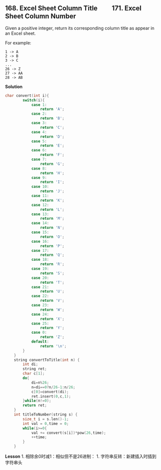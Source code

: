 ## 168. Excel Sheet Column Title 　　171. Excel Sheet Column Number
Given a positive integer, return its corresponding column title as appear in an Excel sheet.

For example:

    1 -> A
    2 -> B
    3 -> C
    ...
    26 -> Z
    27 -> AA
    28 -> AB 
**Solution**
```C++
char convert(int i){
        switch(i){
            case 1:
                return 'A';
            case 2:
                return 'B';
            case 3:
                return 'C';
            case 4:
                return 'D';
            case 5:
                return 'E';
            case 6:
                return 'F';
            case 7:
                return 'G';
            case 8:
                return 'H';
            case 9:
                return 'I';
            case 10:
                return 'J';
            case 11:
                return 'K';
            case 12:
                return 'L';
            case 13:
                return 'M';
            case 14:
                return 'N';
            case 15:
                return 'O';
            case 16:
                return 'P';
            case 17:
                return 'Q';
            case 18:
                return 'R';
            case 19:
                return 'S';
            case 20:
                return 'T';
            case 21:
                return 'U';
            case 22:
                return 'V';
            case 23:
                return 'W';
            case 24:
                return 'X';
            case 25:
                return 'Y';
            case 0:
                return 'Z';
            default:
                return '\n';
        }    
    }
    string convertToTitle(int n) {
        int di;
        string ret;
        char c[1];
        do{
            di=n%26;
            n=di==0?n/26-1:n/26;
            c[0]=convert(di);
            ret.insert(0,c,1);
        }while(n!=0);
        return ret;
    }
    int titleToNumber(string s) {
        size_t i = s.len()-1;
        int val = 0,time = 0;
        while(i>=0{
            val += convert(s[i])*pow(26,time);
            ++time;
        }
    }
```
**Lesson**
1. 
相除余0时减1：相似但不是26进制：
1. 
字符串反转：新建插入时插到字符串头